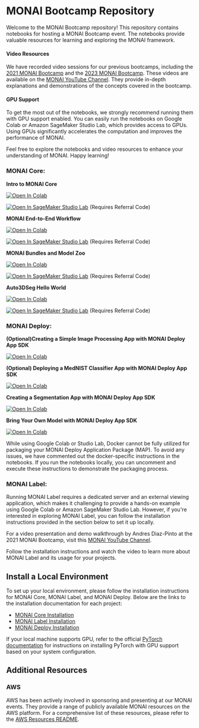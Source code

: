 # MONAI Bootcamp Repository

Welcome to the MONAI Bootcamp repository! This repository contains notebooks for hosting a MONAI Bootcamp event. The notebooks provide valuable resources for learning and exploring the MONAI framework.

#### Video Resources
We have recorded video sessions for our previous bootcamps, including the [2021 MONAI Bootcamp](https://www.youtube.com/playlist?list=PLtoSVSQ2XzyCobzE6NvwjNpITsQyPUtfs) and the [2023 MONAI Bootcamp](https://www.youtube.com/playlist?list=PLtoSVSQ2XzyAJAGzaHF0nUIkav0BnxhrJ). These videos are available on the [MONAI YouTube Channel](https://www.youtube.com/c/Project-MONAI). They provide in-depth explanations and demonstrations of the concepts covered in the bootcamp.

#### GPU Support 
To get the most out of the notebooks, we strongly recommend running them with GPU support enabled. You can easily run the notebooks on Google Colab or Amazon SageMaker Studio Lab, which provides access to GPUs. Using GPUs significantly accelerates the computation and improves the performance of MONAI.

Feel free to explore the notebooks and video resources to enhance your understanding of MONAI. Happy learning!

### MONAI Core:
**Intro to MONAI Core**

[![Open In Colab](https://colab.research.google.com/assets/colab-badge.svg)](https://colab.research.google.com/github/Project-MONAI/monai-bootcamp/blob/main/MONAICore/Intro%20to%20MONAI.ipynb)

[![Open In SageMaker Studio Lab](https://studiolab.sagemaker.aws/studiolab.svg)](https://studiolab.sagemaker.aws/import/github.com/Project-MONAI/monai-bootcamp/blob/main/MONAICore/Intro%20to%20MONAI.ipynb) (Requires Referral Code)

**MONAI End-to-End Workflow**

[![Open In Colab](https://colab.research.google.com/assets/colab-badge.svg)](https://colab.research.google.com/github/Project-MONAI/monai-bootcamp/blob/main/MONAICore/MONAI%20End-to-End%20Workflow.ipynb)

[![Open In SageMaker Studio Lab](https://studiolab.sagemaker.aws/studiolab.svg)](https://studiolab.sagemaker.aws/import/github.com/Project-MONAI/monai-bootcamp/blob/main/MONAICore/MONAI%20End-to-End%20Workflow.ipynb) (Requires Referral Code)

**MONAI Bundles and Model Zoo**

[![Open In Colab](https://colab.research.google.com/assets/colab-badge.svg)](https://colab.research.google.com/github/Project-MONAI/monai-bootcamp/blob/main/MONAICore/MONAI%20Bundle%20and%20MONAI%20Model%20Zoo.ipynb)

[![Open In SageMaker Studio Lab](https://studiolab.sagemaker.aws/studiolab.svg)](https://studiolab.sagemaker.aws/import/github.com/Project-MONAI/monai-bootcamp/blob/main/MONAICore/MONAI%20Bundle%20and%20MONAI%20Model%20Zoo.ipynb) (Requires Referral Code)

**Auto3DSeg Hello World**

[![Open In Colab](https://colab.research.google.com/assets/colab-badge.svg)](https://colab.research.google.com/github/Project-MONAI/monai-bootcamp/blob/main/MONAICore/Auto3DSeg%20Hello%20World.ipynb)

[![Open In SageMaker Studio Lab](https://studiolab.sagemaker.aws/studiolab.svg)](https://studiolab.sagemaker.aws/import/github.com/Project-MONAI/monai-bootcamp/blob/main/MONAICore/Auto3DSeg%20Hello%20World.ipynb) (Requires Referral Code)

### MONAI Deploy:
**(Optional)Creating a Simple Image Processing App with MONAI Deploy App SDK**

[![Open In Colab](https://colab.research.google.com/assets/colab-badge.svg)](https://colab.research.google.com/github/Project-MONAI/monai-bootcamp/blob/main/MONAIDeploy/00_basic_operators.ipynb)

**(Optional) Deploying a MedNIST Classifier App with MONAI Deploy App SDK**

[![Open In Colab](https://colab.research.google.com/assets/colab-badge.svg)](https://colab.research.google.com/github/Project-MONAI/monai-bootcamp/blob/main/MONAIDeploy/00_mednist_app.ipynb)

**Creating a Segmentation App with MONAI Deploy App SDK**

[![Open In Colab](https://colab.research.google.com/assets/colab-badge.svg)](https://colab.research.google.com/github/Project-MONAI/monai-bootcamp/blob/main/MONAIDeploy/01_segmentation_app.ipynb)

**Bring Your Own Model with MONAI Deploy App SDK**

[![Open In Colab](https://colab.research.google.com/assets/colab-badge.svg)](https://colab.research.google.com/github/Project-MONAI/monai-bootcamp/blob/main/MONAIDeploy/02_byom_app.ipynb)

While using Google Colab or Studio Lab, Docker cannot be fully utilized for packaging your MONAI Deploy Application Package (MAP). To avoid any issues, we have commented out the docker-specific instructions in the notebooks. If you run the notebooks locally, you can uncomment and execute these instructions to demonstrate the packaging process.

### MONAI Label:
Running MONAI Label requires a dedicated server and an external viewing application, which makes it challenging to provide a hands-on example using Google Colab or Amazon SageMaker Studio Lab. However, if you're interested in exploring MONAI Label, you can follow the installation instructions provided in the section below to set it up locally.

For a video presentation and demo walkthrough by Andres Diaz-Pinto at the 2021 MONAI Bootcamp, visit this [MONAI YouTube Channel](https://www.youtube.com/watch?v=o8HipCgSZIw&list=PLtoSVSQ2XzyCobzE6NvwjNpITsQyPUtfs).

Follow the installation instructions and watch the video to learn more about MONAI Label and its usage for your projects.

## Install a Local Environment

To set up your local environment, please follow the installation instructions for MONAI Core, MONAI Label, and MONAI Deploy. Below are the links to the installation documentation for each project:

* [MONAI Core Installation](https://docs.monai.io/en/stable/installation.html)
* [MONAI Label Installation](https://docs.monai.io/projects/label/en/latest/installation.html)
* [MONAI Deploy Installation](https://docs.monai.io/projects/monai-deploy-app-sdk/en/latest/getting_started/installing_app_sdk.html)

If your local machine supports GPU, refer to the official [PyTorch documentation](https://pytorch.org/get-started/locally/) for instructions on installing PyTorch with GPU support based on your system configuration.

## Additional Resources

### AWS
AWS has been actively involved in sponsoring and presenting at our MONAI events. They provide a range of publicly available MONAI resources on the AWS platform. For a comprehensive list of these resources, please refer to the [AWS Resources README](https://github.com/Project-MONAI/monai-bootcamp/blob/main/aws_resources.md).
